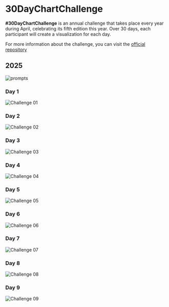 # 30DayChartChallenge

**#30DayChartChallenge** is an annual challenge that takes place every year during April, celebrating its fifth edition this year. Over 30 days, each participant will create a visualization for each day.

For more information about the challenge, you can visit the [official repository](https://github.com/30DayChartChallenge)
## 2025

![prompts](https://github.com/juanchiparra/30daychartchallenge/blob/main/2025/prompts.jpg)

### Day 1
![Challenge 01](https://github.com/juanchiparra/30daychartchallenge/blob/main/2025/V01/treemap.png)

### Day 2
![Challenge 02](https://github.com/juanchiparra/30daychartchallenge/blob/main/2025/V02/slope.png)

### Day 3
![Challenge 03](https://github.com/juanchiparra/30daychartchallenge/blob/main/2025/V03/clustered.png)

### Day 4
![Challenge 04](https://github.com/juanchiparra/30daychartchallenge/blob/main/2025/V04/proportional.png)

### Day 5
![Challenge 05](https://github.com/juanchiparra/30daychartchallenge/blob/main/2025/V05/bar.png)

### Day 6
![Challenge 06](https://github.com/juanchiparra/30daychartchallenge/blob/main/2025/V06/radial.png)

### Day 7
![Challenge 07](https://github.com/juanchiparra/30daychartchallenge/blob/main/2025/V07/bar.png)

### Day 8
![Challenge 08](https://github.com/juanchiparra/30daychartchallenge/blob/main/2025/V08/histogram.png)

### Day 9
![Challenge 09](https://github.com/juanchiparra/30daychartchallenge/blob/main/2025/V09/diverging.png)
